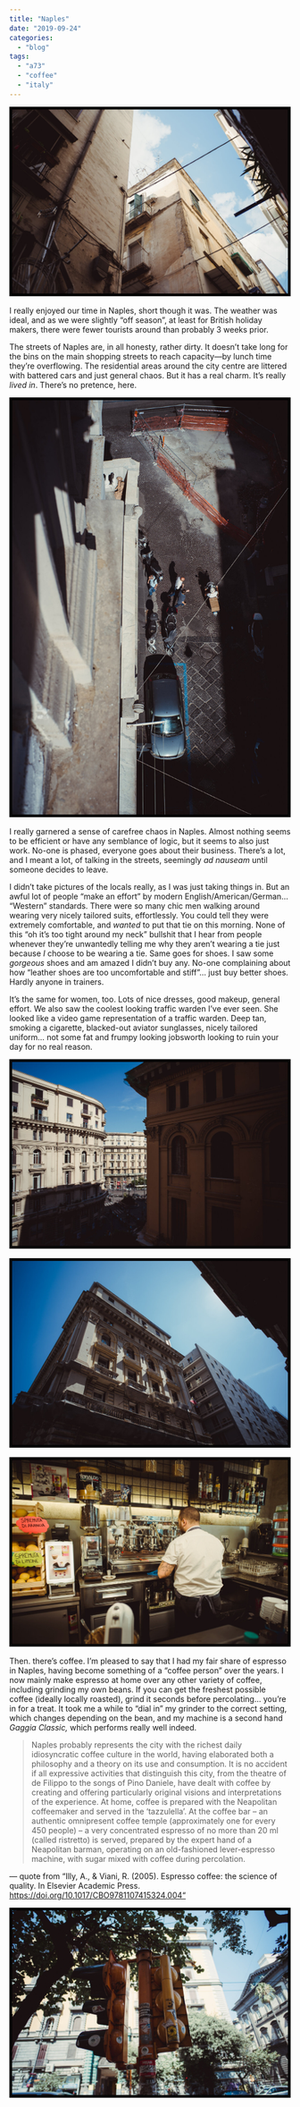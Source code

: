 ```yaml
---
title: "Naples"
date: "2019-09-24"
categories: 
  - "blog"
tags: 
  - "a73"
  - "coffee"
  - "italy"
---
```


![20190903-DSC00739-ILCE-7M3.jpg](/assets/images/4080a-20190903-dsc00739-ilce-7m3.jpg)

I really enjoyed our time in Naples, short though it was. The weather was ideal, and as we were slightly “off season”, at least for British holiday makers, there were fewer tourists around than probably 3 weeks prior.

The streets of Naples are, in all honesty, rather dirty. It doesn’t take long for the bins on the main shopping streets to reach capacity—by lunch time they’re overflowing. The residential areas around the city centre are littered with battered cars and just general chaos. But it has a real charm. It’s really _lived in_. There’s no pretence, here.

![20190904-DSC00744-ILCE-7M3.jpg](/assets/images/d57f8-20190904-dsc00744-ilce-7m3.jpg)

I really garnered a sense of carefree chaos in Naples. Almost nothing seems to be efficient or have any semblance of logic, but it seems to also just work. No-one is phased, everyone goes about their business. There’s a lot, and I meant a lot, of talking in the streets, seemingly _ad nauseam_ until someone decides to leave.

I didn’t take pictures of the locals really, as I was just taking things in. But an awful lot of people “make an effort” by modern English/American/German… “Western” standards. There were so many chic men walking around wearing very nicely tailored suits, effortlessly. You could tell they were extremely comfortable, and _wanted_ to put that tie on this morning. None of this “oh it’s too tight around my neck” bullshit that I hear from people whenever they’re unwantedly telling me why they aren’t wearing a tie just because _I_ choose to be wearing a tie. Same goes for shoes. I saw some _gorgeous_ shoes and am amazed I didn’t buy any. No-one complaining about how “leather shoes are too uncomfortable and stiff”… just buy better shoes. Hardly anyone in trainers.

It’s the same for women, too. Lots of nice dresses, good makeup, general effort. We also saw the coolest looking traffic warden I’ve ever seen. She looked like a video game representation of a traffic warden. Deep tan, smoking a cigarette, blacked-out aviator sunglasses, nicely tailored uniform… not some fat and frumpy looking jobsworth looking to ruin your day for no real reason.

![20190904-DSC00748-ILCE-7M3.jpg](/assets/images/75a59-20190904-dsc00748-ilce-7m3.jpg)

![20190904-DSC00754-ILCE-7M3.jpg](/assets/images/40de5-20190904-dsc00754-ilce-7m3.jpg)

![20190904-DSC00759-ILCE-7M3.jpg](/assets/images/66a2d-20190904-dsc00759-ilce-7m3.jpg)

Then. there’s coffee. I’m pleased to say that I had my fair share of espresso in Naples, having become something of a “coffee person” over the years. I now mainly make espresso at home over any other variety of coffee, including grinding my own beans. If you can get the freshest possible coffee (ideally locally roasted), grind it seconds before percolating… you’re in for a treat. It took me a while to “dial in” my grinder to the correct setting, which changes depending on the bean, and my machine is a second hand _Gaggia Classic,_ which performs really well indeed.

> Naples probably represents the city with the richest daily idiosyncratic coffee culture in the world, having elaborated both a philosophy and a theory on its use and consumption. It is no accident if all expressive activities that distinguish this city, from the theatre of de Filippo to the songs of Pino Daniele, have dealt with coffee by creating and offering particularly original visions and interpretations of the experience. At home, coffee is prepared with the Neapolitan coffeemaker and served in the ‘tazzulella’. At the coffee bar – an authentic omnipresent coffee temple (approximately one for every 450 people) – a very concentrated espresso of no more than 20 ml (called ristretto) is served, prepared by the expert hand of a Neapolitan barman, operating on an old-fashioned lever-espresso machine, with sugar mixed with coffee during percolation.

— quote from “Illy, A., & Viani, R. (2005). Espresso coffee: the science of quality. In Elsevier Academic Press. https://doi.org/10.1017/CBO9781107415324.004“

![20190904-DSC00757-ILCE-7M3.jpg](/assets/images/041cb-20190904-dsc00757-ilce-7m3.jpg)
